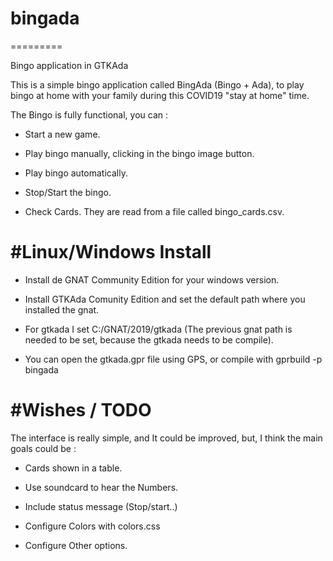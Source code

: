 # bingada
=========

Bingo application in GTKAda

This is a simple bingo application called BingAda (Bingo + Ada), to play bingo at home with your family during this COVID19 "stay at home" time.


The Bingo is fully functional, you can :

- Start a new game.

- Play bingo manually, clicking in the bingo image button.

- Play bingo automatically.

- Stop/Start the bingo.

- Check Cards. They are read from a file called bingo_cards.csv.


#Linux/Windows Install
=====================

- Install de GNAT Community Edition for your windows version.

- Install GTKAda Comunity Edition and set the default path where you installed
  the gnat.

- For gtkada I set C:/GNAT/2019/gtkada (The previous gnat path is needed to be
set, because the gtkada needs to be compile).

- You can open the gtkada.gpr file using GPS, or compile with gprbuild -p bingada


#Wishes / TODO
==============

The interface is really simple, and It could be improved, but, I think the main goals could be :

- Cards shown in a table.

- Use soundcard to hear the Numbers.

- Include status message (Stop/start..)

- Configure Colors with colors.css

- Configure Other options.



